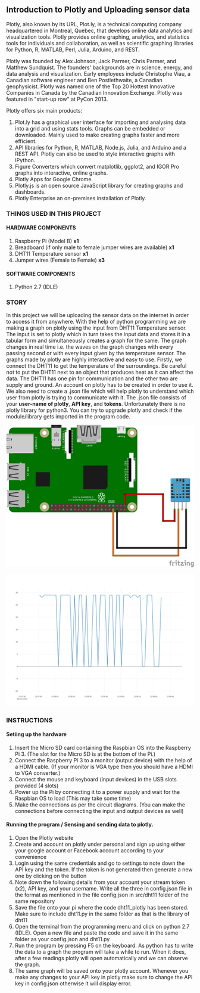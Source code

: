 ## Introduction to Plotly and Uploading sensor data 

Plotly, also known by its URL, Plot.ly, is a technical computing company headquartered in Montreal, Quebec, that develops online data analytics and visualization tools. Plotly provides online graphing, analytics, and statistics tools for individuals and collaboration, as well as scientific graphing libraries for Python, R, MATLAB, Perl, Julia, Arduino, and REST.

Plotly was founded by Alex Johnson, Jack Parmer, Chris Parmer, and Matthew Sundquist. The founders' backgrounds are in science, energy, and data analysis and visualization. Early employees include Christophe Viau, a Canadian software engineer and Ben Postlethwaite, a Canadian geophysicist. Plotly was named one of the Top 20 Hottest Innovative Companies in Canada by the Canadian Innovation Exchange. Plotly was featured in "start-up row" at PyCon 2013. 

Plotly offers six main products:
1.	Plot.ly has a graphical user interface for importing and analysing data into a grid and using stats tools. Graphs can be embedded or downloaded. Mainly used to make creating graphs faster and more efficient.
2.	API libraries for Python, R, MATLAB, Node.js, Julia, and Arduino and a REST API. Plotly can also be used to style interactive graphs with IPython. 
3.	Figure Converters which convert matplotlib, ggplot2, and IGOR Pro graphs into interactive, online graphs.
4.	Plotly Apps for Google Chrome. 
5.	Plotly.js is an open source JavaScript library for creating graphs and dashboards. 
6.	Plotly Enterprise an on-premises installation of Plotly. 

### THINGS USED IN THIS PROJECT

#### HARDWARE COMPONENTS
1.	Raspberry Pi (Model B)	**x1**
2.	Breadboard (if only male to female jumper wires are available)	**x1**
3.	DHT11 Temperature sensor		**x1**
4.	Jumper wires (Female to Female)	**x3**

#### SOFTWARE COMPONENTS
1.	Python 2.7 (IDLE)

### STORY
In this project we will be uploading the sensor data on the internet in order to access it from anywhere. With the help of python programming we are making a graph on plotly using the input from DHT11 Temperature sensor. The input is set to plotly which in turn takes the input data and stores it in a tabular form and simultaneously creates a graph for the same. The graph changes in real time i.e. the waves on the graph changes with every passing second or with every input given by the temperature sensor. The graphs made by plotly are highly interactive and easy to use. Firstly, we connect the DHT11 to get the temperature of the surroundings. Be careful not to put the DHT11 next to an object that produces heat as it can affect the data. The DHT11 has one pin for communication and the other two are supply and ground. An account on plotly has to be created in order to use it. We also need to create a .json file which will help plotly to understand which user from plotly is trying to communicate with it. The .json file consists of your **user-name of plotly**, **API key**, and **tokens**. Unfortunately there is no plotly library for python3. You can try to upgrade plotly and check if the module/library gets imported in the program code. 

![circuit diagram](https://github.com/11RO05/handson-iot-raspberrypi/blob/master/circuit-diagram/Plotly.png)

![plotly graph](https://github.com/11RO05/handson-iot-raspberrypi/blob/master/images/Raspberry%20Pi%20Streaming%20Temp%20Values.png)

### INSTRUCTIONS

#### Setiing up the hardware
1.	Insert the Micro SD card containing the Raspbian OS into the Raspberry Pi 3. (The slot for the Micro SD is at the bottom of the Pi.)
1.	Connect the Raspberry Pi 3 to a monitor (output device) with the help of a HDMI cable. (If your monitor is VGA type then you should have a HDMI to VGA converter.) 
2.	Connect the mouse and keyboard (input devices) in the USB slots provided (4 slots)
3.	Power up the Pi by connecting it to a power supply and wait for the Raspbian OS to load (This may take some time)
4.	Make the connections as per the circuit diagrams. (You can make the connections before connecting the input and output devices as well)

#### Running the program / Sensing and sending data to plotly.
1.	Open the Plotly website
2.	Create and account on plotly under personal and sign up using either your google account or Facebook account according to your convenience
3.	Login using the same credentials and go to settings to note down the API key and the token. If the token is not generated then generate a new one by clicking on the button
4.	Note down the following details from your account your stream token (x2), API key, and your username. Write all the three in config.json file in the format as mentioned in the file config.json in src/dht11 folder of the same repository	
5.	Save the file onto your pi where the code dht11_plotly has been stored. Make sure to include dht11.py in the same folder as that is the library of dht11
6.	Open the terminal from the programming menu and click on python 2.7 (IDLE). Open a new file and paste the code and save it in the same folder as your config.json and dht11.py
7.	Run the program by pressing F5 on the keyboard. As python has to write the data to a graph the program will take a while to run. When it does, after a few readings plotly will open automatically and we can observe the graph.
8.	The same graph will be saved onto your plotly account. Whenever you make any changes to your API key in plotly make sure to change the API key in config.json otherwise it will display error.

